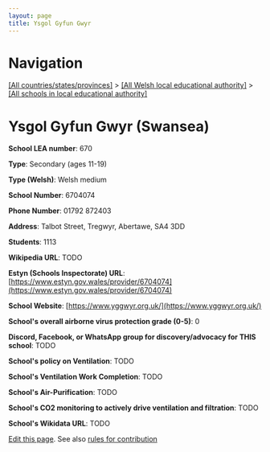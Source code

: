 ```yaml
---
layout: page
title: Ysgol Gyfun Gwyr
---
```

# Navigation

[[All countries/states/provinces]](../../..) > [[All Welsh local educational authority]](../..) > [[All schools in local educational authority]](..)

# Ysgol Gyfun Gwyr (Swansea)

**School LEA number**: 670

**Type**: Secondary (ages 11-19)

**Type (Welsh)**: Welsh medium

**School Number**: 6704074

**Phone Number**: 01792 872403

**Address**: Talbot Street, Tregwyr, Abertawe, SA4 3DD

**Students**: 1113

**Wikipedia URL**: TODO

**Estyn (Schools Inspectorate) URL**: [https://www.estyn.gov.wales/provider/6704074](https://www.estyn.gov.wales/provider/6704074)

**School Website**: [https://www.yggwyr.org.uk/](https://www.yggwyr.org.uk/)

**School's overall airborne virus protection grade (0-5)**: 0

**Discord, Facebook, or WhatsApp group for discovery/advocacy for THIS school**: TODO

**School's policy on Ventilation**: TODO

**School's Ventilation Work Completion**: TODO

**School's Air-Purification**: TODO

**School's CO2 monitoring to actively drive ventilation and filtration**: TODO

**School's Wikidata URL**: TODO




[Edit this page](https://github.com/ventilate-schools/Wales/edit/prif/./Swansea/Ysgol_Gyfun_Gwyr.md). See also [rules for contribution](../../../contribution-rules/)